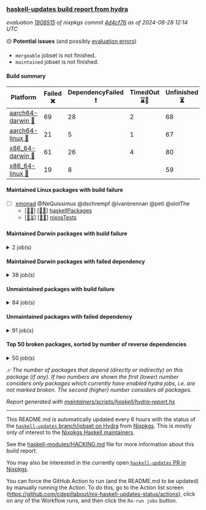 ### [haskell-updates build report from hydra](https://hydra.nixos.org/jobset/nixpkgs/haskell-updates)
*evaluation [1808515](https://hydra.nixos.org/eval/1808515) of nixpkgs commit [4d4cf76](https://github.com/NixOS/nixpkgs/commits/4d4cf76b9e6be83bb194161649f8168860d4ef66) as of 2024-08-28 12:14 UTC*

🟡 **Potential issues** (and possibly [evaluation errors](https://hydra.nixos.org/jobset/nixpkgs/haskell-updates))
  * `mergeable` jobset is not finished.
  * `maintained` jobset is not finished.

#### Build summary

 | Platform | Failed ❌ | DependencyFailed ❗ | TimedOut ⌛🚫 | Unfinished ⏳ | Success ✅ | 
 | --- | --- | --- | --- | --- | --- | 
 | [aarch64-darwin 🍏](https://hydra.nixos.org/eval/1808515?filter=.aarch64-darwin) | 69 | 28 | 2 | 68 | 6349 | 
 | [aarch64-linux 📱](https://hydra.nixos.org/eval/1808515?filter=.aarch64-linux) | 21 | 5 | 1 | 67 | 6488 | 
 | [x86_64-darwin 🍎](https://hydra.nixos.org/eval/1808515?filter=.x86_64-darwin) | 61 | 26 | 4 | 80 | 6360 | 
 | [x86_64-linux 🐧](https://hydra.nixos.org/eval/1808515?filter=.x86_64-linux) | 19 | 8 |  | 59 | 6537 | 
#### Maintained Linux packages with build failure
- [ ] [xmonad](https://hydra.nixos.org/eval/1808515?filter=xmonad) @NeQuissimus @dschrempf @ivanbrennan @peti @slotThe
  - [[📱✅]](https://hydra.nixos.org/build/270081673) [[🐧✅]](https://hydra.nixos.org/build/270083104) [haskellPackages](https://hydra.nixos.org/eval/1808515?filter=haskellPackages.xmonad)
  - [[📱⏳]](https://hydra.nixos.org/build/270732514) [[🐧❌]](https://hydra.nixos.org/build/270732494) [nixosTests](https://hydra.nixos.org/eval/1808515?filter=nixosTests.xmonad)
#### Maintained Darwin packages with build failure
<details><summary>2 job(s) </summary>

- [ ] [[🍏❌]](https://hydra.nixos.org/build/270695645) [[🍎⏳]](https://hydra.nixos.org/build/270695646) [oama](https://hydra.nixos.org/eval/1808515?filter=oama) @aidalgol
- [ ] [[🍏❌]](https://hydra.nixos.org/build/269656633) [[🍎❌]](https://hydra.nixos.org/build/269660105) [wstunnel](https://hydra.nixos.org/eval/1808515?filter=wstunnel) @NeverBehave @R-VdP
</details>

#### Maintained Darwin packages with failed dependency
<details><summary>38 job(s) </summary>

- [ ] [cabal2nix](https://hydra.nixos.org/eval/1808515?filter=cabal2nix) @sternenseemann
  - [[🍏✅]](https://hydra.nixos.org/build/270651262) [[🍎✅]](https://hydra.nixos.org/build/270651307) [toplevel](https://hydra.nixos.org/eval/1808515?filter=cabal2nix)
  - [[🍏❗]](https://hydra.nixos.org/build/270079722) [[🍎✅]](https://hydra.nixos.org/build/270088854) [haskell.packages.ghc8107](https://hydra.nixos.org/eval/1808515?filter=haskell.packages.ghc8107.cabal2nix)
  - [[🍏❗]](https://hydra.nixos.org/build/270088663) [[🍎✅]](https://hydra.nixos.org/build/270088550) [haskell.packages.ghc902](https://hydra.nixos.org/eval/1808515?filter=haskell.packages.ghc902.cabal2nix)
  - [[🍏✅]](https://hydra.nixos.org/build/270090619) [[🍎✅]](https://hydra.nixos.org/build/270084901) [haskell.packages.ghc925](https://hydra.nixos.org/eval/1808515?filter=haskell.packages.ghc925.cabal2nix)
  - [[🍏✅]](https://hydra.nixos.org/build/270086892) [[🍎✅]](https://hydra.nixos.org/build/270084285) [haskell.packages.ghc926](https://hydra.nixos.org/eval/1808515?filter=haskell.packages.ghc926.cabal2nix)
  - [[🍏✅]](https://hydra.nixos.org/build/270092023) [[🍎✅]](https://hydra.nixos.org/build/270084422) [haskell.packages.ghc927](https://hydra.nixos.org/eval/1808515?filter=haskell.packages.ghc927.cabal2nix)
  - [[🍏✅]](https://hydra.nixos.org/build/270092157) [[🍎✅]](https://hydra.nixos.org/build/270087663) [haskell.packages.ghc928](https://hydra.nixos.org/eval/1808515?filter=haskell.packages.ghc928.cabal2nix)
  - [[🍏✅]](https://hydra.nixos.org/build/270086847) [[🍎✅]](https://hydra.nixos.org/build/270080743) [haskell.packages.ghc945](https://hydra.nixos.org/eval/1808515?filter=haskell.packages.ghc945.cabal2nix)
  - [[🍏✅]](https://hydra.nixos.org/build/270088913) [[🍎✅]](https://hydra.nixos.org/build/270084939) [haskell.packages.ghc946](https://hydra.nixos.org/eval/1808515?filter=haskell.packages.ghc946.cabal2nix)
  - [[🍏✅]](https://hydra.nixos.org/build/270084896) [[🍎✅]](https://hydra.nixos.org/build/270081096) [haskell.packages.ghc947](https://hydra.nixos.org/eval/1808515?filter=haskell.packages.ghc947.cabal2nix)
  - [[🍏✅]](https://hydra.nixos.org/build/270083050) [[🍎✅]](https://hydra.nixos.org/build/270085601) [haskell.packages.ghc948](https://hydra.nixos.org/eval/1808515?filter=haskell.packages.ghc948.cabal2nix)
  - [[🍏✅]](https://hydra.nixos.org/build/270087380) [[🍎✅]](https://hydra.nixos.org/build/270089870) [haskell.packages.ghc963](https://hydra.nixos.org/eval/1808515?filter=haskell.packages.ghc963.cabal2nix)
  - [[🍏✅]](https://hydra.nixos.org/build/270084701) [[🍎✅]](https://hydra.nixos.org/build/270085461) [haskell.packages.ghc964](https://hydra.nixos.org/eval/1808515?filter=haskell.packages.ghc964.cabal2nix)
  - [[🍏✅]](https://hydra.nixos.org/build/270082501) [[🍎✅]](https://hydra.nixos.org/build/270088186) [haskell.packages.ghc965](https://hydra.nixos.org/eval/1808515?filter=haskell.packages.ghc965.cabal2nix)
  - [[🍏✅]](https://hydra.nixos.org/build/270088614) [[🍎✅]](https://hydra.nixos.org/build/270088490) [haskell.packages.ghc966](https://hydra.nixos.org/eval/1808515?filter=haskell.packages.ghc966.cabal2nix)
  - [[🍏✅]](https://hydra.nixos.org/build/270083072) [[🍎✅]](https://hydra.nixos.org/build/270081610) [haskell.packages.ghc981](https://hydra.nixos.org/eval/1808515?filter=haskell.packages.ghc981.cabal2nix)
  - [[🍏✅]](https://hydra.nixos.org/build/270086335) [[🍎✅]](https://hydra.nixos.org/build/270082060) [haskell.packages.ghc982](https://hydra.nixos.org/eval/1808515?filter=haskell.packages.ghc982.cabal2nix)
  - [[🍏✅]](https://hydra.nixos.org/build/270085041) [[🍎✅]](https://hydra.nixos.org/build/270085406) [haskellPackages](https://hydra.nixos.org/eval/1808515?filter=haskellPackages.cabal2nix)
- [ ] [[🍏❗]](https://hydra.nixos.org/build/270087235) [[🍎✅]](https://hydra.nixos.org/build/270086563) [elmPackages.elmi-to-json](https://hydra.nixos.org/eval/1808515?filter=elmPackages.elmi-to-json) @turboMaCk
- [ ] [weeder](https://hydra.nixos.org/eval/1808515?filter=weeder) @maralorn
  - [[🍏❗]](https://hydra.nixos.org/build/270083959) [[🍎✅]](https://hydra.nixos.org/build/270085761) [haskell.packages.ghc8107](https://hydra.nixos.org/eval/1808515?filter=haskell.packages.ghc8107.weeder)
  - [[🍏❗]](https://hydra.nixos.org/build/270083271) [[🍎✅]](https://hydra.nixos.org/build/270088943) [haskell.packages.ghc902](https://hydra.nixos.org/eval/1808515?filter=haskell.packages.ghc902.weeder)
  - [[🍏✅]](https://hydra.nixos.org/build/270079788) [[🍎✅]](https://hydra.nixos.org/build/270081492) [haskell.packages.ghc925](https://hydra.nixos.org/eval/1808515?filter=haskell.packages.ghc925.weeder)
  - [[🍏✅]](https://hydra.nixos.org/build/270081304) [[🍎✅]](https://hydra.nixos.org/build/270080326) [haskell.packages.ghc926](https://hydra.nixos.org/eval/1808515?filter=haskell.packages.ghc926.weeder)
  - [[🍏✅]](https://hydra.nixos.org/build/270084675) [[🍎✅]](https://hydra.nixos.org/build/270080148) [haskell.packages.ghc927](https://hydra.nixos.org/eval/1808515?filter=haskell.packages.ghc927.weeder)
  - [[🍏✅]](https://hydra.nixos.org/build/270080046) [[🍎✅]](https://hydra.nixos.org/build/270089651) [haskell.packages.ghc928](https://hydra.nixos.org/eval/1808515?filter=haskell.packages.ghc928.weeder)
  - [[🍏⏳]](https://hydra.nixos.org/build/270722000) [[🍎⏳]](https://hydra.nixos.org/build/270721987) [haskell.packages.ghc945](https://hydra.nixos.org/eval/1808515?filter=haskell.packages.ghc945.weeder)
  - [[🍏✅]](https://hydra.nixos.org/build/270721983) [[🍎✅]](https://hydra.nixos.org/build/270721973) [haskell.packages.ghc946](https://hydra.nixos.org/eval/1808515?filter=haskell.packages.ghc946.weeder)
  - [[🍏⏳]](https://hydra.nixos.org/build/270721978) [[🍎⏳]](https://hydra.nixos.org/build/270721993) [haskell.packages.ghc947](https://hydra.nixos.org/eval/1808515?filter=haskell.packages.ghc947.weeder)
  - [[🍏⏳]](https://hydra.nixos.org/build/270721962) [[🍎⏳]](https://hydra.nixos.org/build/270721964) [haskell.packages.ghc948](https://hydra.nixos.org/eval/1808515?filter=haskell.packages.ghc948.weeder)
  - [[🍏✅]](https://hydra.nixos.org/build/270721965) [[🍎⏳]](https://hydra.nixos.org/build/270721999) [haskell.packages.ghc963](https://hydra.nixos.org/eval/1808515?filter=haskell.packages.ghc963.weeder)
  - [[🍏✅]](https://hydra.nixos.org/build/270721988) [[🍎⏳]](https://hydra.nixos.org/build/270721963) [haskell.packages.ghc964](https://hydra.nixos.org/eval/1808515?filter=haskell.packages.ghc964.weeder)
  - [[🍏✅]](https://hydra.nixos.org/build/270721959) [[🍎⏳]](https://hydra.nixos.org/build/270721991) [haskell.packages.ghc965](https://hydra.nixos.org/eval/1808515?filter=haskell.packages.ghc965.weeder)
  - [[🍏⏳]](https://hydra.nixos.org/build/270721981) [[🍎✅]](https://hydra.nixos.org/build/270721982) [haskell.packages.ghc966](https://hydra.nixos.org/eval/1808515?filter=haskell.packages.ghc966.weeder)
  - [[🍏⏳]](https://hydra.nixos.org/build/270721969) [[🍎✅]](https://hydra.nixos.org/build/270721961) [haskell.packages.ghc981](https://hydra.nixos.org/eval/1808515?filter=haskell.packages.ghc981.weeder)
  - [[🍏⏳]](https://hydra.nixos.org/build/270721986) [[🍎⏳]](https://hydra.nixos.org/build/270721975) [haskell.packages.ghc982](https://hydra.nixos.org/eval/1808515?filter=haskell.packages.ghc982.weeder)
  - [[🍏✅]](https://hydra.nixos.org/build/270721996) [[🍎⏳]](https://hydra.nixos.org/build/270721990) [haskellPackages](https://hydra.nixos.org/eval/1808515?filter=haskellPackages.weeder)
</details>

#### Unmaintained packages with build failure
<details><summary>84 job(s) </summary>

- [ ] [[🍏✅]](https://hydra.nixos.org/build/269680692) [[📱✅]](https://hydra.nixos.org/build/269680703) [[🍎❌]](https://hydra.nixos.org/build/269676829) [[🐧✅]](https://hydra.nixos.org/build/269662464) [haskellPackages.iconv](https://hydra.nixos.org/eval/1808515?filter=haskellPackages.iconv)  ⤴️ 4 | 16
- [ ] [[🍏✅]](https://hydra.nixos.org/build/270086806) [[📱✅]](https://hydra.nixos.org/build/270089356) [[🍎✅]](https://hydra.nixos.org/build/270084894) [[🐧❌]](https://hydra.nixos.org/build/270091845) [haskellPackages.scheduler](https://hydra.nixos.org/eval/1808515?filter=haskellPackages.scheduler)  ⤴️ 4 | 14
- [ ] [[🍏❌]](https://hydra.nixos.org/build/269672121) [[📱✅]](https://hydra.nixos.org/build/269669973) [[🍎❌]](https://hydra.nixos.org/build/269676333) [[🐧✅]](https://hydra.nixos.org/build/269678259) [haskellPackages.llvm-tf](https://hydra.nixos.org/eval/1808515?filter=haskellPackages.llvm-tf)  ⤴️ 3 | 6
- [ ] [[🍏❌]](https://hydra.nixos.org/build/270086190) [[📱✅]](https://hydra.nixos.org/build/270086639) [[🍎❌]](https://hydra.nixos.org/build/270079840) [[🐧✅]](https://hydra.nixos.org/build/270081314) [haskellPackages.pipes-zlib](https://hydra.nixos.org/eval/1808515?filter=haskellPackages.pipes-zlib)  ⤴️ 2 | 7
- [ ] [[🍏❌]](https://hydra.nixos.org/build/269674772) [[📱✅]](https://hydra.nixos.org/build/269673498) [[🍎❌]](https://hydra.nixos.org/build/269676188) [[🐧✅]](https://hydra.nixos.org/build/269679434) [haskellPackages.lbfgs](https://hydra.nixos.org/eval/1808515?filter=haskellPackages.lbfgs)  ⤴️ 2 | 3
- [ ] [[🍏✅]](https://hydra.nixos.org/build/270081874) [[📱✅]](https://hydra.nixos.org/build/270092294) [[🍎✅]](https://hydra.nixos.org/build/270079928) [[🐧❌]](https://hydra.nixos.org/build/270081782) [haskellPackages.postgresql-syntax](https://hydra.nixos.org/eval/1808515?filter=haskellPackages.postgresql-syntax)  ⤴️ 2 | 3
- [ ] [[🍏❌]](https://hydra.nixos.org/build/270082079) [[📱❌]](https://hydra.nixos.org/build/270081061) [[🍎❌]](https://hydra.nixos.org/build/270089856) [[🐧❌]](https://hydra.nixos.org/build/270080796) [haskellPackages.puresat](https://hydra.nixos.org/eval/1808515?filter=haskellPackages.puresat)  ⤴️ 2 | 2
- [ ] [[🍏❌]](https://hydra.nixos.org/build/269877283) [[📱✅]](https://hydra.nixos.org/build/269877252) [[🍎❌]](https://hydra.nixos.org/build/269877199) [[🐧✅]](https://hydra.nixos.org/build/269876913) [haskellPackages.HsSyck](https://hydra.nixos.org/eval/1808515?filter=haskellPackages.HsSyck)  ⤴️ 1 | 10
- [ ] [[🍏❌]](https://hydra.nixos.org/build/269665957) [[📱✅]](https://hydra.nixos.org/build/269675176) [[🍎❌]](https://hydra.nixos.org/build/269666663) [[🐧✅]](https://hydra.nixos.org/build/269663368) [haskellPackages.error-codes](https://hydra.nixos.org/eval/1808515?filter=haskellPackages.error-codes)  ⤴️ 1 | 3
- [ ] [[🍏❌]](https://hydra.nixos.org/build/270090468) [[📱✅]](https://hydra.nixos.org/build/270087482) [[🍎❌]](https://hydra.nixos.org/build/270084878) [[🐧✅]](https://hydra.nixos.org/build/270086235) [haskellPackages.posix-socket](https://hydra.nixos.org/eval/1808515?filter=haskellPackages.posix-socket)  ⤴️ 1 | 2
- [ ] [[🍏❌]](https://hydra.nixos.org/build/269679614) [[📱✅]](https://hydra.nixos.org/build/269671063) [[🍎❌]](https://hydra.nixos.org/build/269659785) [[🐧✅]](https://hydra.nixos.org/build/269664981) [haskellPackages.rawfilepath](https://hydra.nixos.org/eval/1808515?filter=haskellPackages.rawfilepath)  ⤴️ 1 | 2
- [ ] [[🍏❌]](https://hydra.nixos.org/build/270081423) [[📱✅]](https://hydra.nixos.org/build/270087499) [[🍎❌]](https://hydra.nixos.org/build/270088971) [[🐧✅]](https://hydra.nixos.org/build/270079799) [haskellPackages.gi-gdkx11](https://hydra.nixos.org/eval/1808515?filter=haskellPackages.gi-gdkx11)  ⤴️ 1 | 1
- [ ] [[🍏❌]](https://hydra.nixos.org/build/269678615) [[📱❌]](https://hydra.nixos.org/build/269662802) [[🍎✅]](https://hydra.nixos.org/build/269681655) [[🐧✅]](https://hydra.nixos.org/build/269674696) [haskellPackages.nlopt-haskell](https://hydra.nixos.org/eval/1808515?filter=haskellPackages.nlopt-haskell)  ⤴️ 1 | 1
- [ ] [[🍏❌]](https://hydra.nixos.org/build/269666046) [[📱✅]](https://hydra.nixos.org/build/269674899) [[🍎❌]](https://hydra.nixos.org/build/269669873) [[🐧✅]](https://hydra.nixos.org/build/269676461) [haskellPackages.openal-ffi](https://hydra.nixos.org/eval/1808515?filter=haskellPackages.openal-ffi)  ⤴️ 1 | 1
- [ ] [[🍏❗]](https://hydra.nixos.org/build/270090093) [[📱❌]](https://hydra.nixos.org/build/270090757) [[🍎❗]](https://hydra.nixos.org/build/270089759) [[🐧❌]](https://hydra.nixos.org/build/270084822) [haskellPackages.sequence-formats](https://hydra.nixos.org/eval/1808515?filter=haskellPackages.sequence-formats)  ⤴️ 1 | 1
- [ ] [[🍎❌]](https://hydra.nixos.org/build/270087830) [[🐧✅]](https://hydra.nixos.org/build/270080315) [haskellPackages.swisstable](https://hydra.nixos.org/eval/1808515?filter=haskellPackages.swisstable)  ⤴️ 1 | 1
- [ ] [[🍏❌]](https://hydra.nixos.org/build/269678921) [[📱✅]](https://hydra.nixos.org/build/269656424) [[🍎❌]](https://hydra.nixos.org/build/269668877) [[🐧✅]](https://hydra.nixos.org/build/269669103) [haskellPackages.sym](https://hydra.nixos.org/eval/1808515?filter=haskellPackages.sym)  ⤴️ 1 | 1
- [ ] [[🍏❌]](https://hydra.nixos.org/build/269678790) [[📱✅]](https://hydra.nixos.org/build/269674987) [[🍎❌]](https://hydra.nixos.org/build/269681576) [[🐧✅]](https://hydra.nixos.org/build/269679018) [haskellPackages.libxml-sax](https://hydra.nixos.org/eval/1808515?filter=haskellPackages.libxml-sax)  ⤴️ 0 | 21
- [ ] [[🍏✅]](https://hydra.nixos.org/build/269655250) [[📱❌]](https://hydra.nixos.org/build/269660248) [[🍎✅]](https://hydra.nixos.org/build/269656237) [[🐧✅]](https://hydra.nixos.org/build/269661934) [haskellPackages.freetype2](https://hydra.nixos.org/eval/1808515?filter=haskellPackages.freetype2)  ⤴️ 0 | 12
- [ ] [[🍏❌]](https://hydra.nixos.org/build/270080853) [[📱❌]](https://hydra.nixos.org/build/270081686) [[🍎✅]](https://hydra.nixos.org/build/270088126) [[🐧✅]](https://hydra.nixos.org/build/270088212) [haskellPackages.hw-simd](https://hydra.nixos.org/eval/1808515?filter=haskellPackages.hw-simd)  ⤴️ 0 | 9
- [ ] [[🍏❌]](https://hydra.nixos.org/build/269676754) [[📱✅]](https://hydra.nixos.org/build/269668577) [[🍎❌]](https://hydra.nixos.org/build/269664773) [[🐧✅]](https://hydra.nixos.org/build/269671716) [haskellPackages.bytestring-encoding](https://hydra.nixos.org/eval/1808515?filter=haskellPackages.bytestring-encoding)  ⤴️ 0 | 6
- [ ] [[🍏❌]](https://hydra.nixos.org/build/269654442) [[📱✅]](https://hydra.nixos.org/build/269657541) [[🍎✅]](https://hydra.nixos.org/build/269671684) [[🐧✅]](https://hydra.nixos.org/build/269674951) [haskellPackages.rdtsc](https://hydra.nixos.org/eval/1808515?filter=haskellPackages.rdtsc)  ⤴️ 0 | 4
- [ ] [[🍏❌]](https://hydra.nixos.org/build/270081860) [[📱✅]](https://hydra.nixos.org/build/270080063) [[🍎✅]](https://hydra.nixos.org/build/270080195) [[🐧✅]](https://hydra.nixos.org/build/270081453) [haskellPackages.folds](https://hydra.nixos.org/eval/1808515?filter=haskellPackages.folds)  ⤴️ 0 | 3
- [ ] [[🍏❌]](https://hydra.nixos.org/build/269673785) [[📱✅]](https://hydra.nixos.org/build/269678882) [[🍎✅]](https://hydra.nixos.org/build/269678217) [[🐧✅]](https://hydra.nixos.org/build/269670437) [haskellPackages.bindings-levmar](https://hydra.nixos.org/eval/1808515?filter=haskellPackages.bindings-levmar)  ⤴️ 0 | 2
- [ ] [[🍏❌]](https://hydra.nixos.org/build/270090347) [[📱✅]](https://hydra.nixos.org/build/270092187) [[🍎❌]](https://hydra.nixos.org/build/270084860) [[🐧✅]](https://hydra.nixos.org/build/270082019) [haskellPackages.HsHTSLib](https://hydra.nixos.org/eval/1808515?filter=haskellPackages.HsHTSLib)  ⤴️ 0 | 1
- [ ] [[🍏❌]](https://hydra.nixos.org/build/269665084) [[📱✅]](https://hydra.nixos.org/build/269658618) [[🍎❌]](https://hydra.nixos.org/build/269668048) [[🐧✅]](https://hydra.nixos.org/build/269672778) [haskellPackages.hamid](https://hydra.nixos.org/eval/1808515?filter=haskellPackages.hamid)  ⤴️ 0 | 1
- [ ] [[🍏✅]](https://hydra.nixos.org/build/269665272) [[📱✅]](https://hydra.nixos.org/build/269682188) [[🍎❌]](https://hydra.nixos.org/build/269680615) [[🐧✅]](https://hydra.nixos.org/build/269668231) [haskellPackages.hmatrix-morpheus](https://hydra.nixos.org/eval/1808515?filter=haskellPackages.hmatrix-morpheus)  ⤴️ 0 | 1
- [ ] [[🍏✅]](https://hydra.nixos.org/build/270081005) [[📱✅]](https://hydra.nixos.org/build/270085860) [[🍎✅]](https://hydra.nixos.org/build/270089258) [[🐧❌]](https://hydra.nixos.org/build/270088744) [haskellPackages.html-email-validate](https://hydra.nixos.org/eval/1808515?filter=haskellPackages.html-email-validate)  ⤴️ 0 | 1
- [ ] [[🍏❌]](https://hydra.nixos.org/build/269680013) [[📱✅]](https://hydra.nixos.org/build/269658882) [[🍎❌]](https://hydra.nixos.org/build/269655002) [[🐧✅]](https://hydra.nixos.org/build/269660803) [haskellPackages.huckleberry](https://hydra.nixos.org/eval/1808515?filter=haskellPackages.huckleberry)  ⤴️ 0 | 1
- [ ] [[🍏❌]](https://hydra.nixos.org/build/270090651) [[📱✅]](https://hydra.nixos.org/build/270080468) [[🍎❌]](https://hydra.nixos.org/build/270091579) [[🐧✅]](https://hydra.nixos.org/build/270080141) [haskellPackages.om-time](https://hydra.nixos.org/eval/1808515?filter=haskellPackages.om-time)  ⤴️ 0 | 1
- [ ] [[🍏❌]](https://hydra.nixos.org/build/270085266) [[📱❌]](https://hydra.nixos.org/build/270088462) [[🍎❌]](https://hydra.nixos.org/build/270091168) [[🐧❌]](https://hydra.nixos.org/build/270088764) [haskellPackages.postgresql-libpq-configure](https://hydra.nixos.org/eval/1808515?filter=haskellPackages.postgresql-libpq-configure)  ⤴️ 0 | 1
- [ ] [[🍏❌]](https://hydra.nixos.org/build/269670842) [[📱✅]](https://hydra.nixos.org/build/269666173) [[🍎❌]](https://hydra.nixos.org/build/269676225) [[🐧✅]](https://hydra.nixos.org/build/269667619) [haskellPackages.select](https://hydra.nixos.org/eval/1808515?filter=haskellPackages.select)  ⤴️ 0 | 1
- [ ] [[🍏❌]](https://hydra.nixos.org/build/269672470) [[📱✅]](https://hydra.nixos.org/build/269679776) [[🍎❌]](https://hydra.nixos.org/build/269658010) [[🐧✅]](https://hydra.nixos.org/build/269654259) [haskellPackages.sysinfo](https://hydra.nixos.org/eval/1808515?filter=haskellPackages.sysinfo)  ⤴️ 0 | 1
- [ ] [[🍏✅]](https://hydra.nixos.org/build/269877869) [[📱✅]](https://hydra.nixos.org/build/269877016) [[🍎❌]](https://hydra.nixos.org/build/269876923) [[🐧✅]](https://hydra.nixos.org/build/269877846) [haskellPackages.FractalArt](https://hydra.nixos.org/eval/1808515?filter=haskellPackages.FractalArt) 
- [ ] [[🍏❌]](https://hydra.nixos.org/build/269674815) [[📱❌]](https://hydra.nixos.org/build/269655998) [[🍎✅]](https://hydra.nixos.org/build/269678363) [[🐧✅]](https://hydra.nixos.org/build/269670631) [haskellPackages.GOST34112012-Hash](https://hydra.nixos.org/eval/1808515?filter=haskellPackages.GOST34112012-Hash) 
- [ ] [[🍏✅]](https://hydra.nixos.org/build/269670207) [[📱❌]](https://hydra.nixos.org/build/269671580) [[🍎✅]](https://hydra.nixos.org/build/269679629) [[🐧✅]](https://hydra.nixos.org/build/269666522) [haskellPackages.HsASA](https://hydra.nixos.org/eval/1808515?filter=haskellPackages.HsASA) 
- [ ] [[🍏❌]](https://hydra.nixos.org/build/270091989) [[🍎❌]](https://hydra.nixos.org/build/270089082) [haskellPackages.barbly](https://hydra.nixos.org/eval/1808515?filter=haskellPackages.barbly) 
- [ ] [[🍏✅]](https://hydra.nixos.org/build/270088151) [[📱✅]](https://hydra.nixos.org/build/270088390) [[🍎❌]](https://hydra.nixos.org/build/270092158) [[🐧❌]](https://hydra.nixos.org/build/270092011) [haskellPackages.bluefin-algae](https://hydra.nixos.org/eval/1808515?filter=haskellPackages.bluefin-algae) 
- [ ] [[🍏❌]](https://hydra.nixos.org/build/270090190) [[📱❌]](https://hydra.nixos.org/build/270087987) [[🍎❌]](https://hydra.nixos.org/build/270081987) [[🐧❌]](https://hydra.nixos.org/build/270090014) [haskellPackages.bound-extras](https://hydra.nixos.org/eval/1808515?filter=haskellPackages.bound-extras) 
- [ ] [[🍏❌]](https://hydra.nixos.org/build/270082495) [[📱✅]](https://hydra.nixos.org/build/270082635) [[🍎❌]](https://hydra.nixos.org/build/270087860) [[🐧✅]](https://hydra.nixos.org/build/270091087) [haskellPackages.demangler](https://hydra.nixos.org/eval/1808515?filter=haskellPackages.demangler) 
- [ ] [[🍏❌]](https://hydra.nixos.org/build/270088919) [[📱❌]](https://hydra.nixos.org/build/270083895) [[🍎❌]](https://hydra.nixos.org/build/270080319) [[🐧❌]](https://hydra.nixos.org/build/270090641) [haskellPackages.dhscanner-bitcode](https://hydra.nixos.org/eval/1808515?filter=haskellPackages.dhscanner-bitcode) 
- [ ] [[🍏❌]](https://hydra.nixos.org/build/269667186) [[📱✅]](https://hydra.nixos.org/build/269681366) [[🍎❌]](https://hydra.nixos.org/build/269673841) [[🐧✅]](https://hydra.nixos.org/build/269669734) [haskellPackages.epub-metadata](https://hydra.nixos.org/eval/1808515?filter=haskellPackages.epub-metadata) 
- [ ] [[🍏❌]](https://hydra.nixos.org/build/269662283) [[📱✅]](https://hydra.nixos.org/build/269656245) [[🍎✅]](https://hydra.nixos.org/build/269661810) [[🐧✅]](https://hydra.nixos.org/build/269655098) [haskellPackages.executable-hash](https://hydra.nixos.org/eval/1808515?filter=haskellPackages.executable-hash) 
- [ ] [[🍏❌]](https://hydra.nixos.org/build/269670847) [[📱✅]](https://hydra.nixos.org/build/269668258) [[🍎❌]](https://hydra.nixos.org/build/269669071) [[🐧✅]](https://hydra.nixos.org/build/269663569) [haskellPackages.exinst-base](https://hydra.nixos.org/eval/1808515?filter=haskellPackages.exinst-base) 
- [ ] [[🍏❌]](https://hydra.nixos.org/build/269660246) [[📱✅]](https://hydra.nixos.org/build/269663187) [[🍎❌]](https://hydra.nixos.org/build/269666837) [[🐧✅]](https://hydra.nixos.org/build/269665494) [haskellPackages.fudgets](https://hydra.nixos.org/eval/1808515?filter=haskellPackages.fudgets) 
- [ ] [[🍏❌]](https://hydra.nixos.org/build/270081669) [[📱✅]](https://hydra.nixos.org/build/270081284) [[🍎❌]](https://hydra.nixos.org/build/270081844) [[🐧✅]](https://hydra.nixos.org/build/270079971) [haskellPackages.genvalidity-dirforest](https://hydra.nixos.org/eval/1808515?filter=haskellPackages.genvalidity-dirforest) 
- [ ] [[🍏✅]](https://hydra.nixos.org/build/270084258) [[📱❌]](https://hydra.nixos.org/build/270083518) [[🍎✅]](https://hydra.nixos.org/build/270092267) [[🐧❌]](https://hydra.nixos.org/build/270081015) [haskellPackages.gi-gtk_4](https://hydra.nixos.org/eval/1808515?filter=haskellPackages.gi-gtk_4) 
- [ ] [[🍏✅]](https://hydra.nixos.org/build/270083195) [[📱❌]](https://hydra.nixos.org/build/270088258) [[🍎✅]](https://hydra.nixos.org/build/270088099) [[🐧❌]](https://hydra.nixos.org/build/270080188) [haskellPackages.gi-gtk_4_0_9](https://hydra.nixos.org/eval/1808515?filter=haskellPackages.gi-gtk_4_0_9) 
- [ ] [[🍏❌]](https://hydra.nixos.org/build/270089743) [[🍎❌]](https://hydra.nixos.org/build/270086497) [haskellPackages.gi-gtkosxapplication](https://hydra.nixos.org/eval/1808515?filter=haskellPackages.gi-gtkosxapplication) 
- [ ] [[🍏❌]](https://hydra.nixos.org/build/269877644) [[🍎❌]](https://hydra.nixos.org/build/269876769) [haskellPackages.gtk-mac-integration](https://hydra.nixos.org/eval/1808515?filter=haskellPackages.gtk-mac-integration) 
- [ ] [[🍏❌]](https://hydra.nixos.org/build/269877767) [[📱✅]](https://hydra.nixos.org/build/269877325) [[🍎❌]](https://hydra.nixos.org/build/269877653) [[🐧✅]](https://hydra.nixos.org/build/269877397) [haskellPackages.gtk-traymanager](https://hydra.nixos.org/eval/1808515?filter=haskellPackages.gtk-traymanager) 
- [ ] [[🍏❌]](https://hydra.nixos.org/build/269876812) [[🍎❌]](https://hydra.nixos.org/build/269876666) [haskellPackages.gtk3-mac-integration](https://hydra.nixos.org/eval/1808515?filter=haskellPackages.gtk3-mac-integration) 
- [ ] [[🍏❌]](https://hydra.nixos.org/build/270086353) [[📱✅]](https://hydra.nixos.org/build/270083583) [[🍎❌]](https://hydra.nixos.org/build/270083286) [[🐧✅]](https://hydra.nixos.org/build/270081539) [haskellPackages.hdf5-lite](https://hydra.nixos.org/eval/1808515?filter=haskellPackages.hdf5-lite) 
- [ ] [[🍏❌]](https://hydra.nixos.org/build/270079726) [[📱❌]](https://hydra.nixos.org/build/270087060) [[🍎❌]](https://hydra.nixos.org/build/270091159) [[🐧❌]](https://hydra.nixos.org/build/270087935) [haskellPackages.heptapod](https://hydra.nixos.org/eval/1808515?filter=haskellPackages.heptapod) 
- [ ] [[🍏❌]](https://hydra.nixos.org/build/270085683) [[📱✅]](https://hydra.nixos.org/build/270086170) [[🍎❌]](https://hydra.nixos.org/build/270085400) [[🐧✅]](https://hydra.nixos.org/build/270092303) [haskellPackages.highlight](https://hydra.nixos.org/eval/1808515?filter=haskellPackages.highlight) 
- [ ] [[🍏❌]](https://hydra.nixos.org/build/270081697) [[📱❌]](https://hydra.nixos.org/build/270079992) [[🍎❌]](https://hydra.nixos.org/build/270090498) [[🐧❌]](https://hydra.nixos.org/build/270086589) [haskellPackages.hqcsim](https://hydra.nixos.org/eval/1808515?filter=haskellPackages.hqcsim) 
- [ ] [[🍏❌]](https://hydra.nixos.org/build/269662289) [[📱✅]](https://hydra.nixos.org/build/269672546) [[🍎❌]](https://hydra.nixos.org/build/269664841) [[🐧✅]](https://hydra.nixos.org/build/269670821) [haskellPackages.hunspell-hs](https://hydra.nixos.org/eval/1808515?filter=haskellPackages.hunspell-hs) 
- [ ] [[🍏❌]](https://hydra.nixos.org/build/270085346) [[📱✅]](https://hydra.nixos.org/build/270084554) [[🍎❌]](https://hydra.nixos.org/build/270089872) [[🐧✅]](https://hydra.nixos.org/build/270088344) [haskellPackages.interprocess](https://hydra.nixos.org/eval/1808515?filter=haskellPackages.interprocess) 
- [ ] [[🍏❌]](https://hydra.nixos.org/build/269670485) [[🍎❌]](https://hydra.nixos.org/build/269658922) [haskellPackages.kqueue](https://hydra.nixos.org/eval/1808515?filter=haskellPackages.kqueue) 
- [ ] [[🍏❌]](https://hydra.nixos.org/build/269665676) [[📱✅]](https://hydra.nixos.org/build/269656827) [[🍎✅]](https://hydra.nixos.org/build/269681846) [[🐧✅]](https://hydra.nixos.org/build/269676553) [haskellPackages.leveldb-haskell-fork](https://hydra.nixos.org/eval/1808515?filter=haskellPackages.leveldb-haskell-fork) 
- [ ] [[🍏✅]](https://hydra.nixos.org/build/270081802) [[📱❌]](https://hydra.nixos.org/build/270082326) [[🍎✅]](https://hydra.nixos.org/build/270090617) [[🐧✅]](https://hydra.nixos.org/build/270081179) [haskellPackages.linear-tests](https://hydra.nixos.org/eval/1808515?filter=haskellPackages.linear-tests) 
- [ ] [[🍏❌]](https://hydra.nixos.org/build/269671704) [[📱✅]](https://hydra.nixos.org/build/269668233) [[🍎❌]](https://hydra.nixos.org/build/269673401) [[🐧✅]](https://hydra.nixos.org/build/269676284) [haskellPackages.memzero](https://hydra.nixos.org/eval/1808515?filter=haskellPackages.memzero) 
- [ ] [[🍏❌]](https://hydra.nixos.org/build/270651291) [[📱✅]](https://hydra.nixos.org/build/270651203) [[🍎⏳]](https://hydra.nixos.org/build/270651316) [[🐧✅]](https://hydra.nixos.org/build/270651237) [haskellPackages.nix-serve-ng](https://hydra.nixos.org/eval/1808515?filter=haskellPackages.nix-serve-ng) 
- [ ] [[🍏❌]](https://hydra.nixos.org/build/270722749) [[📱✅]](https://hydra.nixos.org/build/270722564) [[🍎❌]](https://hydra.nixos.org/build/270722648) [[🐧⏳]](https://hydra.nixos.org/build/270722798) [haskellPackages.persistent-pagination](https://hydra.nixos.org/eval/1808515?filter=haskellPackages.persistent-pagination) 
- [ ] [[🍏❌]](https://hydra.nixos.org/build/270081104) [[📱✅]](https://hydra.nixos.org/build/270090982) [[🍎❌]](https://hydra.nixos.org/build/270088837) [[🐧✅]](https://hydra.nixos.org/build/270092177) [haskellPackages.phatsort](https://hydra.nixos.org/eval/1808515?filter=haskellPackages.phatsort) 
- [ ] [[🍏❌]](https://hydra.nixos.org/build/270087624) [[📱✅]](https://hydra.nixos.org/build/270082080) [[🍎❌]](https://hydra.nixos.org/build/270082245) [[🐧✅]](https://hydra.nixos.org/build/270083902) [haskellPackages.ping-wrapper](https://hydra.nixos.org/eval/1808515?filter=haskellPackages.ping-wrapper) 
- [ ] [[🍏❌]](https://hydra.nixos.org/build/269675809) [[📱✅]](https://hydra.nixos.org/build/269671846) [[🍎❌]](https://hydra.nixos.org/build/269658321) [[🐧✅]](https://hydra.nixos.org/build/269680426) [haskellPackages.posix-timer](https://hydra.nixos.org/eval/1808515?filter=haskellPackages.posix-timer) 
- [ ] [[🍏❌]](https://hydra.nixos.org/build/270079718) [[📱❌]](https://hydra.nixos.org/build/270084788) [[🍎❌]](https://hydra.nixos.org/build/270091975) [[🐧❌]](https://hydra.nixos.org/build/270089527) [haskellPackages.postgresql-libpq-pkgconfig](https://hydra.nixos.org/eval/1808515?filter=haskellPackages.postgresql-libpq-pkgconfig) 
- [ ] [[🍏❌]](https://hydra.nixos.org/build/270081144) [[📱✅]](https://hydra.nixos.org/build/270082366) [[🍎✅]](https://hydra.nixos.org/build/270084729) [[🐧✅]](https://hydra.nixos.org/build/270088836) [haskellPackages.postgrest](https://hydra.nixos.org/eval/1808515?filter=haskellPackages.postgrest) 
- [ ] [[🍏❌]](https://hydra.nixos.org/build/270088734) [[📱✅]](https://hydra.nixos.org/build/270081740) [[🍎❌]](https://hydra.nixos.org/build/270087338) [[🐧✅]](https://hydra.nixos.org/build/270081712) [haskellPackages.procex](https://hydra.nixos.org/eval/1808515?filter=haskellPackages.procex) 
- [ ] [[🍏❌]](https://hydra.nixos.org/build/269658104) [[📱✅]](https://hydra.nixos.org/build/269675298) [[🍎❌]](https://hydra.nixos.org/build/269674490) [[🐧✅]](https://hydra.nixos.org/build/269656182) [haskellPackages.pthread](https://hydra.nixos.org/eval/1808515?filter=haskellPackages.pthread) 
- [ ] [[🍏❌]](https://hydra.nixos.org/build/269660772) [[📱✅]](https://hydra.nixos.org/build/269656290) [[🍎✅]](https://hydra.nixos.org/build/269659751) [[🐧✅]](https://hydra.nixos.org/build/269672989) [haskellPackages.rdtsc-enolan](https://hydra.nixos.org/eval/1808515?filter=haskellPackages.rdtsc-enolan) 
- [ ] [[🍏❌]](https://hydra.nixos.org/build/270086533) [[📱✅]](https://hydra.nixos.org/build/270087693) [[🍎❌]](https://hydra.nixos.org/build/270082935) [[🐧✅]](https://hydra.nixos.org/build/270092051) [haskellPackages.sandwich-webdriver](https://hydra.nixos.org/eval/1808515?filter=haskellPackages.sandwich-webdriver) 
- [ ] [[🍏✅]](https://hydra.nixos.org/build/269659438) [[📱❌]](https://hydra.nixos.org/build/269676918) [[🍎✅]](https://hydra.nixos.org/build/269659198) [[🐧✅]](https://hydra.nixos.org/build/269668747) [haskellPackages.simdutf](https://hydra.nixos.org/eval/1808515?filter=haskellPackages.simdutf) 
- [ ] [[🍏❌]](https://hydra.nixos.org/build/270090369) [[📱❌]](https://hydra.nixos.org/build/270081945) [[🍎❌]](https://hydra.nixos.org/build/270090470) [[🐧❌]](https://hydra.nixos.org/build/270083279) [haskellPackages.skeletest](https://hydra.nixos.org/eval/1808515?filter=haskellPackages.skeletest) 
- [ ] [[🍏❌]](https://hydra.nixos.org/build/270089127) [[📱❌]](https://hydra.nixos.org/build/270080780) [[🍎❌]](https://hydra.nixos.org/build/270081850) [[🐧❌]](https://hydra.nixos.org/build/270084836) [haskellPackages.streamly-zip](https://hydra.nixos.org/eval/1808515?filter=haskellPackages.streamly-zip) 
- [ ] [[🍏❌]](https://hydra.nixos.org/build/270086662) [[📱✅]](https://hydra.nixos.org/build/270083868) [[🍎❌]](https://hydra.nixos.org/build/270090283) [[🐧✅]](https://hydra.nixos.org/build/270086071) [haskellPackages.tailfile-hinotify](https://hydra.nixos.org/eval/1808515?filter=haskellPackages.tailfile-hinotify) 
- [ ] [[📱❌]](https://hydra.nixos.org/build/269657486) [[🐧✅]](https://hydra.nixos.org/build/269672302) [haskellPackages.tasty-papi](https://hydra.nixos.org/eval/1808515?filter=haskellPackages.tasty-papi) 
- [ ] [[🍏✅]](https://hydra.nixos.org/build/270081036) [[📱✅]](https://hydra.nixos.org/build/270080936) [[🍎✅]](https://hydra.nixos.org/build/270089485) [[🐧❌]](https://hydra.nixos.org/build/270092009) [haskellPackages.token-limiter-concurrent](https://hydra.nixos.org/eval/1808515?filter=haskellPackages.token-limiter-concurrent) 
- [ ] [[🍏❌]](https://hydra.nixos.org/build/270091322) [[📱❌]](https://hydra.nixos.org/build/270086986) [[🍎❌]](https://hydra.nixos.org/build/270090530) [[🐧❌]](https://hydra.nixos.org/build/270089993) [haskellPackages.typed-session](https://hydra.nixos.org/eval/1808515?filter=haskellPackages.typed-session) 
- [ ] [[🍏❌]](https://hydra.nixos.org/build/269667555) [[📱✅]](https://hydra.nixos.org/build/269669740) [[🍎✅]](https://hydra.nixos.org/build/269660949) [[🐧✅]](https://hydra.nixos.org/build/269657313) [haskellPackages.unix-simple](https://hydra.nixos.org/eval/1808515?filter=haskellPackages.unix-simple) 
- [ ] [[🍏❌]](https://hydra.nixos.org/build/269658088) [[📱✅]](https://hydra.nixos.org/build/269678430) [[🍎❌]](https://hydra.nixos.org/build/269677262) [[🐧✅]](https://hydra.nixos.org/build/269680996) [haskellPackages.xmonad-utils](https://hydra.nixos.org/eval/1808515?filter=haskellPackages.xmonad-utils) 
- [ ] [[🍏❌]](https://hydra.nixos.org/build/269661042) [[📱✅]](https://hydra.nixos.org/build/269667069) [[🍎❌]](https://hydra.nixos.org/build/269663763) [[🐧✅]](https://hydra.nixos.org/build/269675572) [haskellPackages.zot](https://hydra.nixos.org/eval/1808515?filter=haskellPackages.zot) 
- [ ] [[🍏❌]](https://hydra.nixos.org/build/269658599) [[📱✅]](https://hydra.nixos.org/build/269668740) [[🍎❌]](https://hydra.nixos.org/build/269661437) [[🐧✅]](https://hydra.nixos.org/build/269657470) [haskellPackages.zxcvbn-c](https://hydra.nixos.org/eval/1808515?filter=haskellPackages.zxcvbn-c) 
</details>

#### Unmaintained packages with failed dependency
<details><summary>91 job(s) </summary>

- [ ] [hpack](https://hydra.nixos.org/eval/1808515?filter=hpack)  ⤴️ 3 | 15
  - [[🍏✅]](https://hydra.nixos.org/build/270086626) [[📱✅]](https://hydra.nixos.org/build/270084899) [[🍎✅]](https://hydra.nixos.org/build/270087458) [[🐧✅]](https://hydra.nixos.org/build/270081438) [toplevel](https://hydra.nixos.org/eval/1808515?filter=hpack)
  - [[🍏❗]](https://hydra.nixos.org/build/270081345) [[📱✅]](https://hydra.nixos.org/build/270082047) [[🍎✅]](https://hydra.nixos.org/build/270085577) [[🐧✅]](https://hydra.nixos.org/build/270079765) [haskell.packages.ghc8107](https://hydra.nixos.org/eval/1808515?filter=haskell.packages.ghc8107.hpack)
  - [[🍏❗]](https://hydra.nixos.org/build/270082348) [[📱✅]](https://hydra.nixos.org/build/270085463) [[🍎✅]](https://hydra.nixos.org/build/270089567) [[🐧✅]](https://hydra.nixos.org/build/270089949) [haskell.packages.ghc902](https://hydra.nixos.org/eval/1808515?filter=haskell.packages.ghc902.hpack)
  - [[🍏✅]](https://hydra.nixos.org/build/270092302) [[📱✅]](https://hydra.nixos.org/build/270083280) [[🍎✅]](https://hydra.nixos.org/build/270082119) [[🐧✅]](https://hydra.nixos.org/build/270088988) [haskell.packages.ghc925](https://hydra.nixos.org/eval/1808515?filter=haskell.packages.ghc925.hpack)
  - [[🍏✅]](https://hydra.nixos.org/build/270086350) [[📱✅]](https://hydra.nixos.org/build/270086487) [[🍎✅]](https://hydra.nixos.org/build/270088585) [[🐧✅]](https://hydra.nixos.org/build/270080837) [haskell.packages.ghc926](https://hydra.nixos.org/eval/1808515?filter=haskell.packages.ghc926.hpack)
  - [[🍏✅]](https://hydra.nixos.org/build/270084818) [[📱✅]](https://hydra.nixos.org/build/270085869) [[🍎✅]](https://hydra.nixos.org/build/270085850) [[🐧✅]](https://hydra.nixos.org/build/270091562) [haskell.packages.ghc927](https://hydra.nixos.org/eval/1808515?filter=haskell.packages.ghc927.hpack)
  - [[🍏✅]](https://hydra.nixos.org/build/270085196) [[📱✅]](https://hydra.nixos.org/build/270089367) [[🍎✅]](https://hydra.nixos.org/build/270089125) [[🐧✅]](https://hydra.nixos.org/build/270081586) [haskell.packages.ghc928](https://hydra.nixos.org/eval/1808515?filter=haskell.packages.ghc928.hpack)
  - [[🍏✅]](https://hydra.nixos.org/build/270083737) [[📱✅]](https://hydra.nixos.org/build/270088387) [[🍎✅]](https://hydra.nixos.org/build/270080769) [[🐧✅]](https://hydra.nixos.org/build/270084674) [haskell.packages.ghc945](https://hydra.nixos.org/eval/1808515?filter=haskell.packages.ghc945.hpack)
  - [[🍏✅]](https://hydra.nixos.org/build/270087812) [[📱✅]](https://hydra.nixos.org/build/270084412) [[🍎✅]](https://hydra.nixos.org/build/270084623) [[🐧✅]](https://hydra.nixos.org/build/270087819) [haskell.packages.ghc946](https://hydra.nixos.org/eval/1808515?filter=haskell.packages.ghc946.hpack)
  - [[🍏✅]](https://hydra.nixos.org/build/270088520) [[📱✅]](https://hydra.nixos.org/build/270090549) [[🍎✅]](https://hydra.nixos.org/build/270082811) [[🐧✅]](https://hydra.nixos.org/build/270083316) [haskell.packages.ghc947](https://hydra.nixos.org/eval/1808515?filter=haskell.packages.ghc947.hpack)
  - [[🍏✅]](https://hydra.nixos.org/build/270080781) [[📱✅]](https://hydra.nixos.org/build/270084940) [[🍎✅]](https://hydra.nixos.org/build/270083924) [[🐧✅]](https://hydra.nixos.org/build/270080197) [haskell.packages.ghc948](https://hydra.nixos.org/eval/1808515?filter=haskell.packages.ghc948.hpack)
  - [[🍏✅]](https://hydra.nixos.org/build/270088039) [[📱✅]](https://hydra.nixos.org/build/270080427) [[🍎✅]](https://hydra.nixos.org/build/270086187) [[🐧✅]](https://hydra.nixos.org/build/270089410) [haskell.packages.ghc963](https://hydra.nixos.org/eval/1808515?filter=haskell.packages.ghc963.hpack)
  - [[🍏✅]](https://hydra.nixos.org/build/270081880) [[📱✅]](https://hydra.nixos.org/build/270087157) [[🍎✅]](https://hydra.nixos.org/build/270088688) [[🐧✅]](https://hydra.nixos.org/build/270088671) [haskell.packages.ghc964](https://hydra.nixos.org/eval/1808515?filter=haskell.packages.ghc964.hpack)
  - [[🍏✅]](https://hydra.nixos.org/build/270083743) [[📱✅]](https://hydra.nixos.org/build/270091962) [[🍎✅]](https://hydra.nixos.org/build/270085367) [[🐧✅]](https://hydra.nixos.org/build/270086165) [haskell.packages.ghc965](https://hydra.nixos.org/eval/1808515?filter=haskell.packages.ghc965.hpack)
  - [[🍏✅]](https://hydra.nixos.org/build/270083298) [[📱✅]](https://hydra.nixos.org/build/270089179) [[🍎✅]](https://hydra.nixos.org/build/270080966) [[🐧✅]](https://hydra.nixos.org/build/270089850) [haskell.packages.ghc966](https://hydra.nixos.org/eval/1808515?filter=haskell.packages.ghc966.hpack)
  - [[🍏✅]](https://hydra.nixos.org/build/270091017) [[📱✅]](https://hydra.nixos.org/build/270084087) [[🍎✅]](https://hydra.nixos.org/build/270085668) [[🐧✅]](https://hydra.nixos.org/build/270089439) [haskell.packages.ghc981](https://hydra.nixos.org/eval/1808515?filter=haskell.packages.ghc981.hpack)
  - [[🍏✅]](https://hydra.nixos.org/build/270085621) [[📱✅]](https://hydra.nixos.org/build/270086565) [[🍎✅]](https://hydra.nixos.org/build/270081311) [[🐧✅]](https://hydra.nixos.org/build/270083111) [haskell.packages.ghc982](https://hydra.nixos.org/eval/1808515?filter=haskell.packages.ghc982.hpack)
  - [[🍏✅]](https://hydra.nixos.org/build/270081795) [[📱✅]](https://hydra.nixos.org/build/270085445) [[🍎✅]](https://hydra.nixos.org/build/270085317) [[🐧✅]](https://hydra.nixos.org/build/270091344) [haskellPackages](https://hydra.nixos.org/eval/1808515?filter=haskellPackages.hpack)
- [ ] [[🍏❗]](https://hydra.nixos.org/build/269674224) [[📱✅]](https://hydra.nixos.org/build/269654596) [[🍎❗]](https://hydra.nixos.org/build/269680475) [[🐧✅]](https://hydra.nixos.org/build/269677777) [haskellPackages.llvm-extra](https://hydra.nixos.org/eval/1808515?filter=haskellPackages.llvm-extra)  ⤴️ 2 | 5
- [ ] [[🍏✅]](https://hydra.nixos.org/build/270088599) [[📱✅]](https://hydra.nixos.org/build/270084321) [[🍎✅]](https://hydra.nixos.org/build/270088749) [[🐧❗]](https://hydra.nixos.org/build/270084111) [haskellPackages.Color](https://hydra.nixos.org/eval/1808515?filter=haskellPackages.Color)  ⤴️ 1 | 9
- [ ] [hoogle](https://hydra.nixos.org/eval/1808515?filter=hoogle)  ⤴️ 1 | 5
  - [[🍏❗]](https://hydra.nixos.org/build/270087100) [[📱✅]](https://hydra.nixos.org/build/270089953) [[🍎✅]](https://hydra.nixos.org/build/270084992) [[🐧✅]](https://hydra.nixos.org/build/270085609) [haskell.packages.ghc8107](https://hydra.nixos.org/eval/1808515?filter=haskell.packages.ghc8107.hoogle)
  - [[🍏❗]](https://hydra.nixos.org/build/270083588) [[📱✅]](https://hydra.nixos.org/build/270091594) [[🍎✅]](https://hydra.nixos.org/build/270085037) [[🐧✅]](https://hydra.nixos.org/build/270090265) [haskell.packages.ghc902](https://hydra.nixos.org/eval/1808515?filter=haskell.packages.ghc902.hoogle)
  - [[🍏✅]](https://hydra.nixos.org/build/270079998) [[📱✅]](https://hydra.nixos.org/build/270082916) [[🍎✅]](https://hydra.nixos.org/build/270080967) [[🐧✅]](https://hydra.nixos.org/build/270091061) [haskell.packages.ghc925](https://hydra.nixos.org/eval/1808515?filter=haskell.packages.ghc925.hoogle)
  - [[🍏✅]](https://hydra.nixos.org/build/270085636) [[📱✅]](https://hydra.nixos.org/build/270087575) [[🍎✅]](https://hydra.nixos.org/build/270090774) [[🐧✅]](https://hydra.nixos.org/build/270083085) [haskell.packages.ghc926](https://hydra.nixos.org/eval/1808515?filter=haskell.packages.ghc926.hoogle)
  - [[🍏✅]](https://hydra.nixos.org/build/270089122) [[📱✅]](https://hydra.nixos.org/build/270088142) [[🍎✅]](https://hydra.nixos.org/build/270089430) [[🐧✅]](https://hydra.nixos.org/build/270080498) [haskell.packages.ghc927](https://hydra.nixos.org/eval/1808515?filter=haskell.packages.ghc927.hoogle)
  - [[🍏✅]](https://hydra.nixos.org/build/270085726) [[📱✅]](https://hydra.nixos.org/build/270091569) [[🍎✅]](https://hydra.nixos.org/build/270087168) [[🐧✅]](https://hydra.nixos.org/build/270090199) [haskell.packages.ghc928](https://hydra.nixos.org/eval/1808515?filter=haskell.packages.ghc928.hoogle)
  - [[🍏✅]](https://hydra.nixos.org/build/270083779) [[📱✅]](https://hydra.nixos.org/build/270092276) [[🍎✅]](https://hydra.nixos.org/build/270092330) [[🐧✅]](https://hydra.nixos.org/build/270088938) [haskell.packages.ghc945](https://hydra.nixos.org/eval/1808515?filter=haskell.packages.ghc945.hoogle)
  - [[🍏✅]](https://hydra.nixos.org/build/270081656) [[📱✅]](https://hydra.nixos.org/build/270086864) [[🍎✅]](https://hydra.nixos.org/build/270083715) [[🐧✅]](https://hydra.nixos.org/build/270084161) [haskell.packages.ghc946](https://hydra.nixos.org/eval/1808515?filter=haskell.packages.ghc946.hoogle)
  - [[🍏✅]](https://hydra.nixos.org/build/270090445) [[📱✅]](https://hydra.nixos.org/build/270092339) [[🍎✅]](https://hydra.nixos.org/build/270089918) [[🐧✅]](https://hydra.nixos.org/build/270088975) [haskell.packages.ghc947](https://hydra.nixos.org/eval/1808515?filter=haskell.packages.ghc947.hoogle)
  - [[🍏✅]](https://hydra.nixos.org/build/270087243) [[📱✅]](https://hydra.nixos.org/build/270090561) [[🍎✅]](https://hydra.nixos.org/build/270091009) [[🐧✅]](https://hydra.nixos.org/build/270086958) [haskell.packages.ghc948](https://hydra.nixos.org/eval/1808515?filter=haskell.packages.ghc948.hoogle)
  - [[🍏✅]](https://hydra.nixos.org/build/270081585) [[📱✅]](https://hydra.nixos.org/build/270084767) [[🍎✅]](https://hydra.nixos.org/build/270079862) [[🐧✅]](https://hydra.nixos.org/build/270087804) [haskell.packages.ghc963](https://hydra.nixos.org/eval/1808515?filter=haskell.packages.ghc963.hoogle)
  - [[🍏✅]](https://hydra.nixos.org/build/270090044) [[📱✅]](https://hydra.nixos.org/build/270085738) [[🍎✅]](https://hydra.nixos.org/build/270079769) [[🐧✅]](https://hydra.nixos.org/build/270081506) [haskell.packages.ghc964](https://hydra.nixos.org/eval/1808515?filter=haskell.packages.ghc964.hoogle)
  - [[🍏✅]](https://hydra.nixos.org/build/270083082) [[📱✅]](https://hydra.nixos.org/build/270081553) [[🍎✅]](https://hydra.nixos.org/build/270092155) [[🐧✅]](https://hydra.nixos.org/build/270082678) [haskell.packages.ghc965](https://hydra.nixos.org/eval/1808515?filter=haskell.packages.ghc965.hoogle)
  - [[🍏✅]](https://hydra.nixos.org/build/270092012) [[📱✅]](https://hydra.nixos.org/build/270086121) [[🍎✅]](https://hydra.nixos.org/build/270092231) [[🐧✅]](https://hydra.nixos.org/build/270083059) [haskell.packages.ghc966](https://hydra.nixos.org/eval/1808515?filter=haskell.packages.ghc966.hoogle)
  - [[🍏✅]](https://hydra.nixos.org/build/270088339) [[📱✅]](https://hydra.nixos.org/build/270080930) [[🍎✅]](https://hydra.nixos.org/build/270084313) [[🐧✅]](https://hydra.nixos.org/build/270084078) [haskell.packages.ghc981](https://hydra.nixos.org/eval/1808515?filter=haskell.packages.ghc981.hoogle)
  - [[🍏✅]](https://hydra.nixos.org/build/270083398) [[📱✅]](https://hydra.nixos.org/build/270080978) [[🍎✅]](https://hydra.nixos.org/build/270088786) [[🐧✅]](https://hydra.nixos.org/build/270080469) [haskell.packages.ghc982](https://hydra.nixos.org/eval/1808515?filter=haskell.packages.ghc982.hoogle)
  - [[🍏✅]](https://hydra.nixos.org/build/270090095) [[📱✅]](https://hydra.nixos.org/build/270084933) [[🍎✅]](https://hydra.nixos.org/build/270088185) [[🐧✅]](https://hydra.nixos.org/build/270083812) [haskellPackages](https://hydra.nixos.org/eval/1808515?filter=haskellPackages.hoogle)
- [ ] [[🍏❗]](https://hydra.nixos.org/build/269679043) [[📱✅]](https://hydra.nixos.org/build/269657419) [[🍎❗]](https://hydra.nixos.org/build/269659411) [[🐧✅]](https://hydra.nixos.org/build/269676511) [haskellPackages.llvm-dsl](https://hydra.nixos.org/eval/1808515?filter=haskellPackages.llvm-dsl)  ⤴️ 1 | 3
- [ ] [[🍏❗]](https://hydra.nixos.org/build/269658767) [[📱✅]](https://hydra.nixos.org/build/269658737) [[🍎❗]](https://hydra.nixos.org/build/269669114) [[🐧✅]](https://hydra.nixos.org/build/269673547) [haskellPackages.numeric-optimization](https://hydra.nixos.org/eval/1808515?filter=haskellPackages.numeric-optimization)  ⤴️ 1 | 2
- [ ] [[🍏✅]](https://hydra.nixos.org/build/270086111) [[📱✅]](https://hydra.nixos.org/build/270091489) [[🍎❗]](https://hydra.nixos.org/build/270088069) [[🐧✅]](https://hydra.nixos.org/build/270089673) [haskellPackages.soap](https://hydra.nixos.org/eval/1808515?filter=haskellPackages.soap)  ⤴️ 1 | 2
- [ ] [[🍏✅]](https://hydra.nixos.org/build/270088109) [[📱✅]](https://hydra.nixos.org/build/270088557) [[🍎✅]](https://hydra.nixos.org/build/270091854) [[🐧❗]](https://hydra.nixos.org/build/270089964) [haskellPackages.hasql-th](https://hydra.nixos.org/eval/1808515?filter=haskellPackages.hasql-th)  ⤴️ 1 | 1
- [ ] [[🍏❗]](https://hydra.nixos.org/build/270086628) [[📱❗]](https://hydra.nixos.org/build/270083332) [[🍎❗]](https://hydra.nixos.org/build/270082014) [[🐧❗]](https://hydra.nixos.org/build/270081245) [haskellPackages.spdx](https://hydra.nixos.org/eval/1808515?filter=haskellPackages.spdx)  ⤴️ 1 | 1
- [ ] [[🍏❗]](https://hydra.nixos.org/build/269876695) [[📱✅]](https://hydra.nixos.org/build/269877145) [[🍎❗]](https://hydra.nixos.org/build/269877284) [[🐧✅]](https://hydra.nixos.org/build/269876696) [haskellPackages.yaml-light](https://hydra.nixos.org/eval/1808515?filter=haskellPackages.yaml-light)  ⤴️ 0 | 5
- [ ] [[🍏✅]](https://hydra.nixos.org/build/269665825) [[📱✅]](https://hydra.nixos.org/build/269655520) [[🍎❗]](https://hydra.nixos.org/build/269678918) [[🐧✅]](https://hydra.nixos.org/build/269666628) [haskellPackages.hsexif](https://hydra.nixos.org/eval/1808515?filter=haskellPackages.hsexif)  ⤴️ 0 | 1
- [ ] [[🍏❗]](https://hydra.nixos.org/build/269877059) [[📱✅]](https://hydra.nixos.org/build/269877035) [[🍎❗]](https://hydra.nixos.org/build/269876889) [[🐧✅]](https://hydra.nixos.org/build/269876538) [haskellPackages.knead](https://hydra.nixos.org/eval/1808515?filter=haskellPackages.knead)  ⤴️ 0 | 1
- [ ] [[🍏❗]](https://hydra.nixos.org/build/270090856) [[📱✅]](https://hydra.nixos.org/build/270082372) [[🍎❗]](https://hydra.nixos.org/build/270091811) [[🐧✅]](https://hydra.nixos.org/build/270082840) [haskellPackages.network-dns](https://hydra.nixos.org/eval/1808515?filter=haskellPackages.network-dns)  ⤴️ 0 | 1
- [ ] [[🍏❗]](https://hydra.nixos.org/build/270082596) [[📱✅]](https://hydra.nixos.org/build/270082966) [[🍎❗]](https://hydra.nixos.org/build/270091634) [[🐧✅]](https://hydra.nixos.org/build/270091611) [haskellPackages.amqp-utils](https://hydra.nixos.org/eval/1808515?filter=haskellPackages.amqp-utils) 
- [ ] [bootGhcjs](https://hydra.nixos.org/eval/1808515?filter=bootGhcjs) 
  - [[🍏❗]](https://hydra.nixos.org/build/270085319) [[📱✅]](https://hydra.nixos.org/build/270080691) [[🍎✅]](https://hydra.nixos.org/build/270087643) [[🐧✅]](https://hydra.nixos.org/build/270085189) [haskell.compiler.ghcjs](https://hydra.nixos.org/eval/1808515?filter=haskell.compiler.ghcjs.bootGhcjs)
  - [[🍏❗]](https://hydra.nixos.org/build/270091584) [[📱✅]](https://hydra.nixos.org/build/270091180) [[🍎✅]](https://hydra.nixos.org/build/270091190) [[🐧✅]](https://hydra.nixos.org/build/270088605) [haskell.compiler.ghcjs810](https://hydra.nixos.org/eval/1808515?filter=haskell.compiler.ghcjs810.bootGhcjs)
- [ ] [cabal2nix-unstable](https://hydra.nixos.org/eval/1808515?filter=cabal2nix-unstable) 
  - [[🍏⏳]](https://hydra.nixos.org/build/270651272) [[📱⏳]](https://hydra.nixos.org/build/270732508) [[🍎⏳]](https://hydra.nixos.org/build/270651202) [[🐧⏳]](https://hydra.nixos.org/build/270732519) [haskell.packages.ghc8107](https://hydra.nixos.org/eval/1808515?filter=haskell.packages.ghc8107.cabal2nix-unstable)
  - [[🍏❗]](https://hydra.nixos.org/build/270651197) [[📱⏳]](https://hydra.nixos.org/build/270732511) [[🍎⏳]](https://hydra.nixos.org/build/270651372) [[🐧⏳]](https://hydra.nixos.org/build/270732472) [haskell.packages.ghc902](https://hydra.nixos.org/eval/1808515?filter=haskell.packages.ghc902.cabal2nix-unstable)
  - [[🍏✅]](https://hydra.nixos.org/build/270651207) [[📱✅]](https://hydra.nixos.org/build/270732485) [[🍎✅]](https://hydra.nixos.org/build/270651239) [[🐧⏳]](https://hydra.nixos.org/build/270732482) [haskell.packages.ghc925](https://hydra.nixos.org/eval/1808515?filter=haskell.packages.ghc925.cabal2nix-unstable)
  - [[🍏✅]](https://hydra.nixos.org/build/270651226) [[📱✅]](https://hydra.nixos.org/build/270732501) [[🍎⏳]](https://hydra.nixos.org/build/270651288) [[🐧⏳]](https://hydra.nixos.org/build/270732469) [haskell.packages.ghc926](https://hydra.nixos.org/eval/1808515?filter=haskell.packages.ghc926.cabal2nix-unstable)
  - [[🍏✅]](https://hydra.nixos.org/build/270651273) [[📱⏳]](https://hydra.nixos.org/build/270732505) [[🍎✅]](https://hydra.nixos.org/build/270651263) [[🐧⏳]](https://hydra.nixos.org/build/270732515) [haskell.packages.ghc927](https://hydra.nixos.org/eval/1808515?filter=haskell.packages.ghc927.cabal2nix-unstable)
  - [[🍏⏳]](https://hydra.nixos.org/build/270651320) [[📱⏳]](https://hydra.nixos.org/build/270732465) [[🍎✅]](https://hydra.nixos.org/build/270651366) [[🐧⏳]](https://hydra.nixos.org/build/270732475) [haskell.packages.ghc928](https://hydra.nixos.org/eval/1808515?filter=haskell.packages.ghc928.cabal2nix-unstable)
  - [[🍏✅]](https://hydra.nixos.org/build/270651385) [[📱✅]](https://hydra.nixos.org/build/270732470) [[🍎✅]](https://hydra.nixos.org/build/270651170) [[🐧⏳]](https://hydra.nixos.org/build/270732476) [haskell.packages.ghc945](https://hydra.nixos.org/eval/1808515?filter=haskell.packages.ghc945.cabal2nix-unstable)
  - [[🍏✅]](https://hydra.nixos.org/build/270651303) [[📱✅]](https://hydra.nixos.org/build/270732471) [[🍎✅]](https://hydra.nixos.org/build/270651148) [[🐧✅]](https://hydra.nixos.org/build/270732506) [haskell.packages.ghc946](https://hydra.nixos.org/eval/1808515?filter=haskell.packages.ghc946.cabal2nix-unstable)
  - [[🍏⏳]](https://hydra.nixos.org/build/270651198) [[📱⏳]](https://hydra.nixos.org/build/270732481) [[🍎⏳]](https://hydra.nixos.org/build/270651345) [[🐧⏳]](https://hydra.nixos.org/build/270732486) [haskell.packages.ghc947](https://hydra.nixos.org/eval/1808515?filter=haskell.packages.ghc947.cabal2nix-unstable)
  - [[🍏✅]](https://hydra.nixos.org/build/270651140) [[📱⏳]](https://hydra.nixos.org/build/270732517) [[🍎⏳]](https://hydra.nixos.org/build/270651293) [[🐧⏳]](https://hydra.nixos.org/build/270732463) [haskell.packages.ghc948](https://hydra.nixos.org/eval/1808515?filter=haskell.packages.ghc948.cabal2nix-unstable)
  - [[🍏⏳]](https://hydra.nixos.org/build/270651368) [[📱⏳]](https://hydra.nixos.org/build/270732491) [[🍎✅]](https://hydra.nixos.org/build/270651249) [[🐧⏳]](https://hydra.nixos.org/build/270732490) [haskell.packages.ghc963](https://hydra.nixos.org/eval/1808515?filter=haskell.packages.ghc963.cabal2nix-unstable)
  - [[🍏⏳]](https://hydra.nixos.org/build/270651193) [[📱⏳]](https://hydra.nixos.org/build/270732468) [[🍎⏳]](https://hydra.nixos.org/build/270651157) [[🐧⏳]](https://hydra.nixos.org/build/270732478) [haskell.packages.ghc964](https://hydra.nixos.org/eval/1808515?filter=haskell.packages.ghc964.cabal2nix-unstable)
  - [[🍏✅]](https://hydra.nixos.org/build/270651183) [[📱⏳]](https://hydra.nixos.org/build/270732499) [[🍎✅]](https://hydra.nixos.org/build/270651306) [[🐧✅]](https://hydra.nixos.org/build/270732492) [haskell.packages.ghc965](https://hydra.nixos.org/eval/1808515?filter=haskell.packages.ghc965.cabal2nix-unstable)
  - [[🍏✅]](https://hydra.nixos.org/build/270651196) [[📱⏳]](https://hydra.nixos.org/build/270732460) [[🍎⏳]](https://hydra.nixos.org/build/270651269) [[🐧⏳]](https://hydra.nixos.org/build/270732493) [haskell.packages.ghc966](https://hydra.nixos.org/eval/1808515?filter=haskell.packages.ghc966.cabal2nix-unstable)
  - [[🍏⏳]](https://hydra.nixos.org/build/270651201) [[📱✅]](https://hydra.nixos.org/build/270732480) [[🍎✅]](https://hydra.nixos.org/build/270651350) [[🐧✅]](https://hydra.nixos.org/build/270732479) [haskell.packages.ghc981](https://hydra.nixos.org/eval/1808515?filter=haskell.packages.ghc981.cabal2nix-unstable)
  - [[🍏✅]](https://hydra.nixos.org/build/270651381) [[📱⏳]](https://hydra.nixos.org/build/270732513) [[🍎✅]](https://hydra.nixos.org/build/270651340) [[🐧✅]](https://hydra.nixos.org/build/270732502) [haskell.packages.ghc982](https://hydra.nixos.org/eval/1808515?filter=haskell.packages.ghc982.cabal2nix-unstable)
  - [[🍏✅]](https://hydra.nixos.org/build/270651379) [[📱✅]](https://hydra.nixos.org/build/270732488) [[🍎✅]](https://hydra.nixos.org/build/270651256) [[🐧✅]](https://hydra.nixos.org/build/270732512) [haskellPackages](https://hydra.nixos.org/eval/1808515?filter=haskellPackages.cabal2nix-unstable)
- [ ] [[🍏❗]](https://hydra.nixos.org/build/270089705) [[📱✅]](https://hydra.nixos.org/build/270084289) [[🍎❗]](https://hydra.nixos.org/build/270090002) [[🐧✅]](https://hydra.nixos.org/build/270081374) [haskellPackages.cgrep](https://hydra.nixos.org/eval/1808515?filter=haskellPackages.cgrep) 
- [ ] [[🍏✅]](https://hydra.nixos.org/build/270083281) [[📱✅]](https://hydra.nixos.org/build/270083696) [[🍎✅]](https://hydra.nixos.org/build/270083769) [[🐧❗]](https://hydra.nixos.org/build/270092110) [haskellPackages.digraph](https://hydra.nixos.org/eval/1808515?filter=haskellPackages.digraph) 
- [ ] [[🍏❗]](https://hydra.nixos.org/build/270083160) [[📱✅]](https://hydra.nixos.org/build/270088846) [[🍎❗]](https://hydra.nixos.org/build/270088103) [[🐧✅]](https://hydra.nixos.org/build/270080733) [haskellPackages.exinst-aeson](https://hydra.nixos.org/eval/1808515?filter=haskellPackages.exinst-aeson) 
- [ ] [[🍏❗]](https://hydra.nixos.org/build/270089616) [[📱✅]](https://hydra.nixos.org/build/270086495) [[🍎❗]](https://hydra.nixos.org/build/270086667) [[🐧✅]](https://hydra.nixos.org/build/270082239) [haskellPackages.exinst-bytes](https://hydra.nixos.org/eval/1808515?filter=haskellPackages.exinst-bytes) 
- [ ] [[🍏❗]](https://hydra.nixos.org/build/269664584) [[📱✅]](https://hydra.nixos.org/build/269671943) [[🍎❗]](https://hydra.nixos.org/build/269675939) [[🐧✅]](https://hydra.nixos.org/build/269677948) [haskellPackages.exinst-cereal](https://hydra.nixos.org/eval/1808515?filter=haskellPackages.exinst-cereal) 
- [ ] [[🍏❗]](https://hydra.nixos.org/build/270088371) [[📱✅]](https://hydra.nixos.org/build/270083833) [[🍎❗]](https://hydra.nixos.org/build/270089380) [[🐧✅]](https://hydra.nixos.org/build/270080302) [haskellPackages.exinst-serialise](https://hydra.nixos.org/eval/1808515?filter=haskellPackages.exinst-serialise) 
- [ ] [[📱❗]](https://hydra.nixos.org/build/270089265) [[🐧❗]](https://hydra.nixos.org/build/270089491) [haskellPackages.gi-adwaita](https://hydra.nixos.org/eval/1808515?filter=haskellPackages.gi-adwaita) 
- [ ] [hadolint](https://hydra.nixos.org/eval/1808515?filter=hadolint) 
  - [[🍏❗]](https://hydra.nixos.org/build/270080206) [[📱❗]](https://hydra.nixos.org/build/270079853) [[🍎❗]](https://hydra.nixos.org/build/270091999) [[🐧❗]](https://hydra.nixos.org/build/270086791) [toplevel](https://hydra.nixos.org/eval/1808515?filter=hadolint)
  - [[🍏❗]](https://hydra.nixos.org/build/270085480) [[📱❗]](https://hydra.nixos.org/build/270084716) [[🍎❗]](https://hydra.nixos.org/build/270090953) [[🐧❗]](https://hydra.nixos.org/build/270088493) [haskellPackages](https://hydra.nixos.org/eval/1808515?filter=haskellPackages.hadolint)
- [ ] [[🍏✅]](https://hydra.nixos.org/build/270085323) [[📱✅]](https://hydra.nixos.org/build/270088228) [[🍎✅]](https://hydra.nixos.org/build/270084758) [[🐧❗]](https://hydra.nixos.org/build/270090520) [haskellPackages.hasql-mover](https://hydra.nixos.org/eval/1808515?filter=haskellPackages.hasql-mover) 
- [ ] [[🍏❗]](https://hydra.nixos.org/build/269666259) [[📱❗]](https://hydra.nixos.org/build/269677830) [[🍎✅]](https://hydra.nixos.org/build/269661289) [[🐧✅]](https://hydra.nixos.org/build/269654294) [haskellPackages.hmatrix-nlopt](https://hydra.nixos.org/eval/1808515?filter=haskellPackages.hmatrix-nlopt) 
- [ ] [[🍎❗]](https://hydra.nixos.org/build/270081484) [[🐧✅]](https://hydra.nixos.org/build/270087371) [haskellPackages.hs-swisstable-hashtables-class](https://hydra.nixos.org/eval/1808515?filter=haskellPackages.hs-swisstable-hashtables-class) 
- [ ] [[🍏❗]](https://hydra.nixos.org/build/269675576) [[📱✅]](https://hydra.nixos.org/build/269670159) [[🍎❗]](https://hydra.nixos.org/build/269678808) [[🐧✅]](https://hydra.nixos.org/build/269654973) [haskellPackages.intel-powermon](https://hydra.nixos.org/eval/1808515?filter=haskellPackages.intel-powermon) 
- [ ] [[🍏✅]](https://hydra.nixos.org/build/269662709) [[📱✅]](https://hydra.nixos.org/build/269671620) [[🍎❗]](https://hydra.nixos.org/build/269665246) [[🐧✅]](https://hydra.nixos.org/build/269671821) [haskellPackages.mime-string](https://hydra.nixos.org/eval/1808515?filter=haskellPackages.mime-string) 
- [ ] [[🍏❗]](https://hydra.nixos.org/build/269677093) [[📱✅]](https://hydra.nixos.org/build/269662595) [[🍎❗]](https://hydra.nixos.org/build/269668723) [[🐧✅]](https://hydra.nixos.org/build/269679964) [haskellPackages.numeric-optimization-ad](https://hydra.nixos.org/eval/1808515?filter=haskellPackages.numeric-optimization-ad) 
- [ ] [[🍏✅]](https://hydra.nixos.org/build/269663522) [[📱✅]](https://hydra.nixos.org/build/269681296) [[🍎❗]](https://hydra.nixos.org/build/269663834) [[🐧✅]](https://hydra.nixos.org/build/269679162) [haskellPackages.redland](https://hydra.nixos.org/eval/1808515?filter=haskellPackages.redland) 
- [ ] [[🍏❗]](https://hydra.nixos.org/build/270090167) [[📱❗]](https://hydra.nixos.org/build/270087438) [[🍎❗]](https://hydra.nixos.org/build/270091441) [[🐧❗]](https://hydra.nixos.org/build/270090314) [haskellPackages.sequenceTools](https://hydra.nixos.org/eval/1808515?filter=haskellPackages.sequenceTools) 
- [ ] [[🍏✅]](https://hydra.nixos.org/build/270090045) [[📱✅]](https://hydra.nixos.org/build/270086452) [[🍎❗]](https://hydra.nixos.org/build/270081547) [[🐧✅]](https://hydra.nixos.org/build/270083359) [haskellPackages.soap-openssl](https://hydra.nixos.org/eval/1808515?filter=haskellPackages.soap-openssl) 
- [ ] [[🍏❗]](https://hydra.nixos.org/build/270083296) [[📱✅]](https://hydra.nixos.org/build/270082298) [[🍎❗]](https://hydra.nixos.org/build/270081702) [[🐧✅]](https://hydra.nixos.org/build/270085608) [haskellPackages.sym-plot](https://hydra.nixos.org/eval/1808515?filter=haskellPackages.sym-plot) 
- [ ] [[🍏❗]](https://hydra.nixos.org/build/269682280) [[📱✅]](https://hydra.nixos.org/build/269655580) [[🍎❗]](https://hydra.nixos.org/build/269673434) [[🐧✅]](https://hydra.nixos.org/build/269666206) [haskellPackages.xbattbar](https://hydra.nixos.org/eval/1808515?filter=haskellPackages.xbattbar) 
</details>

#### Top 50 broken packages, sorted by number of reverse dependencies
<details><summary>50 job(s) </summary>

[gogol-core](https://packdeps.haskellers.com/reverse/gogol-core) ⤴️ 184  
[haskell98](https://packdeps.haskellers.com/reverse/haskell98) ⤴️ 152  
[failure](https://packdeps.haskellers.com/reverse/failure) ⤴️ 72  
[enumerator](https://packdeps.haskellers.com/reverse/enumerator) ⤴️ 56  
[connection](https://packdeps.haskellers.com/reverse/connection) ⤴️ 53  
[util](https://packdeps.haskellers.com/reverse/util) ⤴️ 49  
[derive](https://packdeps.haskellers.com/reverse/derive) ⤴️ 48  
[system-fileio](https://packdeps.haskellers.com/reverse/system-fileio) ⤴️ 45  
[sdl2](https://packdeps.haskellers.com/reverse/sdl2) ⤴️ 43  
[web-routes](https://packdeps.haskellers.com/reverse/web-routes) ⤴️ 43  
[accelerate](https://packdeps.haskellers.com/reverse/accelerate) ⤴️ 42  
[syb-with-class](https://packdeps.haskellers.com/reverse/syb-with-class) ⤴️ 42  
[MonadCatchIO-transformers](https://packdeps.haskellers.com/reverse/MonadCatchIO-transformers) ⤴️ 41  
[TypeCompose](https://packdeps.haskellers.com/reverse/TypeCompose) ⤴️ 41  
[PrimitiveArray](https://packdeps.haskellers.com/reverse/PrimitiveArray) ⤴️ 35  
[crypto-random](https://packdeps.haskellers.com/reverse/crypto-random) ⤴️ 35  
[rank1dynamic](https://packdeps.haskellers.com/reverse/rank1dynamic) ⤴️ 33  
[dual](https://packdeps.haskellers.com/reverse/dual) ⤴️ 32  
[hsp](https://packdeps.haskellers.com/reverse/hsp) ⤴️ 32  
[distributed-static](https://packdeps.haskellers.com/reverse/distributed-static) ⤴️ 31  
[language-ecmascript](https://packdeps.haskellers.com/reverse/language-ecmascript) ⤴️ 31  
[distributed-process](https://packdeps.haskellers.com/reverse/distributed-process) ⤴️ 30  
[iteratee](https://packdeps.haskellers.com/reverse/iteratee) ⤴️ 29  
[polysemy-time](https://packdeps.haskellers.com/reverse/polysemy-time) ⤴️ 29  
[composite-base](https://packdeps.haskellers.com/reverse/composite-base) ⤴️ 28  
[polysemy-resume](https://packdeps.haskellers.com/reverse/polysemy-resume) ⤴️ 28  
[polysemy-conc](https://packdeps.haskellers.com/reverse/polysemy-conc) ⤴️ 27  
[regexpr](https://packdeps.haskellers.com/reverse/regexpr) ⤴️ 27  
[crypto-numbers](https://packdeps.haskellers.com/reverse/crypto-numbers) ⤴️ 25  
[either-unwrap](https://packdeps.haskellers.com/reverse/either-unwrap) ⤴️ 25  
[polysemy-log](https://packdeps.haskellers.com/reverse/polysemy-log) ⤴️ 25  
[HList](https://packdeps.haskellers.com/reverse/HList) ⤴️ 24  
[web-routes-th](https://packdeps.haskellers.com/reverse/web-routes-th) ⤴️ 24  
[Crypto](https://packdeps.haskellers.com/reverse/Crypto) ⤴️ 22  
[crypto-pubkey](https://packdeps.haskellers.com/reverse/crypto-pubkey) ⤴️ 22  
[haskelldb](https://packdeps.haskellers.com/reverse/haskelldb) ⤴️ 22  
[wxdirect](https://packdeps.haskellers.com/reverse/wxdirect) ⤴️ 22  
[BiobaseTypes](https://packdeps.haskellers.com/reverse/BiobaseTypes) ⤴️ 21  
[alg](https://packdeps.haskellers.com/reverse/alg) ⤴️ 21  
[mmsyn2](https://packdeps.haskellers.com/reverse/mmsyn2) ⤴️ 21  
[userid](https://packdeps.haskellers.com/reverse/userid) ⤴️ 21  
[wxc](https://packdeps.haskellers.com/reverse/wxc) ⤴️ 21  
[biocore](https://packdeps.haskellers.com/reverse/biocore) ⤴️ 20  
[reform](https://packdeps.haskellers.com/reverse/reform) ⤴️ 20  
[wxcore](https://packdeps.haskellers.com/reverse/wxcore) ⤴️ 20  
[attoparsec-enumerator](https://packdeps.haskellers.com/reverse/attoparsec-enumerator) ⤴️ 19  
[bytestring-show](https://packdeps.haskellers.com/reverse/bytestring-show) ⤴️ 19  
[cprng-aes](https://packdeps.haskellers.com/reverse/cprng-aes) ⤴️ 19  
[fay](https://packdeps.haskellers.com/reverse/fay) ⤴️ 19  
[harp](https://packdeps.haskellers.com/reverse/harp) ⤴️ 19  
</details>


*⤴️: The number of packages that depend (directly or indirectly) on this package (if any). If two numbers are shown the first (lower) number considers only packages which currently have enabled hydra jobs, i.e. are not marked broken. The second (higher) number considers all packages.*

*Report generated with [maintainers/scripts/haskell/hydra-report.hs](https://github.com/NixOS/nixpkgs/blob/haskell-updates/maintainers/scripts/haskell/hydra-report.hs)*


----------------------------------------------------------------------

This README.md is automatically updated every 6 hours with the status of the
[`haskell-updates` branch/jobset on Hydra](https://hydra.nixos.org/jobset/nixpkgs/haskell-updates)
from [Nixpkgs](https://github.com/NixOS/nixpkgs).  This is mostly only of
interest to the [Nixpkgs Haskell maintainers](https://github.com/orgs/NixOS/teams/haskell).

See the
[haskell-modules/HACKING.md](https://github.com/NixOS/nixpkgs/blob/haskell-updates/pkgs/development/haskell-modules/HACKING.md)
file for more information about this build report.

You may also be interested in the currently open
[`haskell-updates` PR in Nixpkgs](https://github.com/nixos/nixpkgs/pulls?q=is%3Apr+is%3Aopen+head%3Ahaskell-updates).

You can force the GitHub Action to run (and the README.md to be updated) by
manually running the Action.  To do this, go to the Action list screen
(https://github.com/cdepillabout/nix-haskell-updates-status/actions),
click on any of the Workflow runs, and then click the `Re-run jobs` button.
